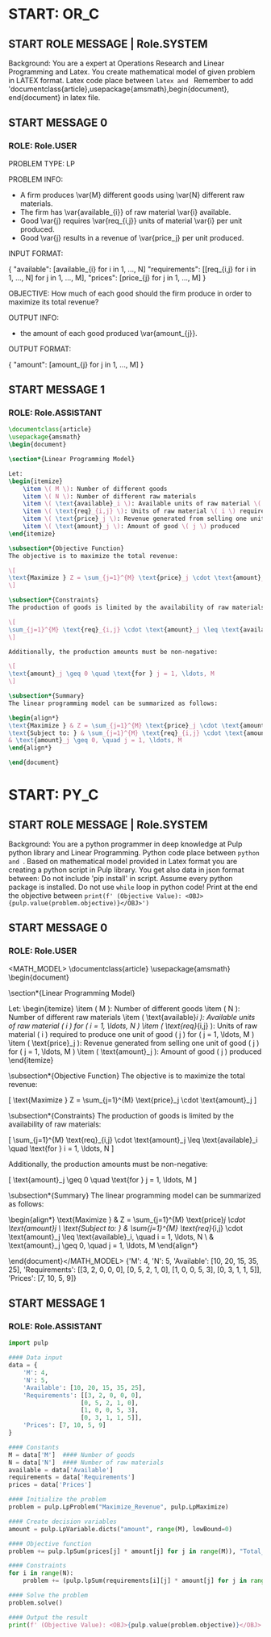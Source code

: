 # START: OR_C 
## START ROLE MESSAGE | Role.SYSTEM 
Background: You are a expert at Operations Research and Linear Programming and Latex. You create mathematical model of given problem in LATEX format. Latex code place between ```latex and ``` Remember to add 'documentclass{article},usepackage{amsmath},begin{document}, end{document} in latex file. 
## START MESSAGE 0 
### ROLE: Role.USER
<DESCRIPTION>
PROBLEM TYPE: LP

PROBLEM INFO:

- A firm produces \var{M} different goods using \var{N} different raw materials.
- The firm has \var{available_{i}} of raw material \var{i} available.
- Good \var{j} requires \var{req_{i,j}} units of material \var{i} per unit produced.
- Good \var{j} results in a revenue of \var{price_j} per unit produced.


INPUT FORMAT: 

{
    "available": [available_{i} for i in 1, ..., N]
    "requirements": [[req_{i,j} for i in 1, ..., N] for j in 1, ..., M],
    "prices": [price_{j} for j in 1, ..., M]
}

OBJECTIVE: How much of each good should the firm produce in order to maximize its total revenue?

OUTPUT INFO:

- the amount of each good produced \var{amount_{j}}.

OUTPUT FORMAT:

{
    "amount": [amount_{j} for j in 1, ..., M]
}

</DESCRIPTION>


## START MESSAGE 1 
### ROLE: Role.ASSISTANT
```latex
\documentclass{article}
\usepackage{amsmath}
\begin{document}

\section*{Linear Programming Model}

Let:
\begin{itemize}
    \item \( M \): Number of different goods
    \item \( N \): Number of different raw materials
    \item \( \text{available}_i \): Available units of raw material \( i \) for \( i = 1, \ldots, N \)
    \item \( \text{req}_{i,j} \): Units of raw material \( i \) required to produce one unit of good \( j \) for \( j = 1, \ldots, M \)
    \item \( \text{price}_j \): Revenue generated from selling one unit of good \( j \) for \( j = 1, \ldots, M \)
    \item \( \text{amount}_j \): Amount of good \( j \) produced
\end{itemize}

\subsection*{Objective Function}
The objective is to maximize the total revenue:

\[
\text{Maximize } Z = \sum_{j=1}^{M} \text{price}_j \cdot \text{amount}_j
\]

\subsection*{Constraints}
The production of goods is limited by the availability of raw materials:

\[
\sum_{j=1}^{M} \text{req}_{i,j} \cdot \text{amount}_j \leq \text{available}_i \quad \text{for } i = 1, \ldots, N
\]

Additionally, the production amounts must be non-negative:

\[
\text{amount}_j \geq 0 \quad \text{for } j = 1, \ldots, M
\]

\subsection*{Summary}
The linear programming model can be summarized as follows:

\begin{align*}
\text{Maximize } & Z = \sum_{j=1}^{M} \text{price}_j \cdot \text{amount}_j \\
\text{Subject to: } & \sum_{j=1}^{M} \text{req}_{i,j} \cdot \text{amount}_j \leq \text{available}_i, \quad i = 1, \ldots, N \\
& \text{amount}_j \geq 0, \quad j = 1, \ldots, M
\end{align*}

\end{document}
```

# START: PY_C 
## START ROLE MESSAGE | Role.SYSTEM 
Background: You are a python programmer in deep knowledge at Pulp python library and Linear Programming. Python code place between ```python and ```. Based on mathematical model provided in Latex format you are creating a python script in Pulp library. You get also data in json format between: <DATA></DATA> Do not include 'pip install' in script. Assume every python package is installed. Do not use `while` loop in python code! Print at the end the objective between <OBJ></OBJ> `print(f' (Objective Value): <OBJ>{pulp.value(problem.objective)}</OBJ>')` 
## START MESSAGE 0 
### ROLE: Role.USER
<MATH_MODEL>
\documentclass{article}
\usepackage{amsmath}
\begin{document}

\section*{Linear Programming Model}

Let:
\begin{itemize}
    \item \( M \): Number of different goods
    \item \( N \): Number of different raw materials
    \item \( \text{available}_i \): Available units of raw material \( i \) for \( i = 1, \ldots, N \)
    \item \( \text{req}_{i,j} \): Units of raw material \( i \) required to produce one unit of good \( j \) for \( j = 1, \ldots, M \)
    \item \( \text{price}_j \): Revenue generated from selling one unit of good \( j \) for \( j = 1, \ldots, M \)
    \item \( \text{amount}_j \): Amount of good \( j \) produced
\end{itemize}

\subsection*{Objective Function}
The objective is to maximize the total revenue:

\[
\text{Maximize } Z = \sum_{j=1}^{M} \text{price}_j \cdot \text{amount}_j
\]

\subsection*{Constraints}
The production of goods is limited by the availability of raw materials:

\[
\sum_{j=1}^{M} \text{req}_{i,j} \cdot \text{amount}_j \leq \text{available}_i \quad \text{for } i = 1, \ldots, N
\]

Additionally, the production amounts must be non-negative:

\[
\text{amount}_j \geq 0 \quad \text{for } j = 1, \ldots, M
\]

\subsection*{Summary}
The linear programming model can be summarized as follows:

\begin{align*}
\text{Maximize } & Z = \sum_{j=1}^{M} \text{price}_j \cdot \text{amount}_j \\
\text{Subject to: } & \sum_{j=1}^{M} \text{req}_{i,j} \cdot \text{amount}_j \leq \text{available}_i, \quad i = 1, \ldots, N \\
& \text{amount}_j \geq 0, \quad j = 1, \ldots, M
\end{align*}

\end{document}</MATH_MODEL>
<DATA>
{'M': 4, 'N': 5, 'Available': [10, 20, 15, 35, 25], 'Requirements': [[3, 2, 0, 0, 0], [0, 5, 2, 1, 0], [1, 0, 0, 5, 3], [0, 3, 1, 1, 5]], 'Prices': [7, 10, 5, 9]}</DATA>


## START MESSAGE 1 
### ROLE: Role.ASSISTANT
```python
import pulp

#### Data input
data = {
    'M': 4,
    'N': 5,
    'Available': [10, 20, 15, 35, 25],
    'Requirements': [[3, 2, 0, 0, 0], 
                    [0, 5, 2, 1, 0], 
                    [1, 0, 0, 5, 3], 
                    [0, 3, 1, 1, 5]],
    'Prices': [7, 10, 5, 9]
}

#### Constants
M = data['M']  #### Number of goods
N = data['N']  #### Number of raw materials
available = data['Available']
requirements = data['Requirements']
prices = data['Prices']

#### Initialize the problem
problem = pulp.LpProblem("Maximize_Revenue", pulp.LpMaximize)

#### Create decision variables
amount = pulp.LpVariable.dicts("amount", range(M), lowBound=0)

#### Objective function
problem += pulp.lpSum(prices[j] * amount[j] for j in range(M)), "Total_Revenue"

#### Constraints
for i in range(N):
    problem += (pulp.lpSum(requirements[i][j] * amount[j] for j in range(M)) <= available[i]), f"Material_Constraint_{i+1}"

#### Solve the problem
problem.solve()

#### Output the result
print(f' (Objective Value): <OBJ>{pulp.value(problem.objective)}</OBJ>')
```

